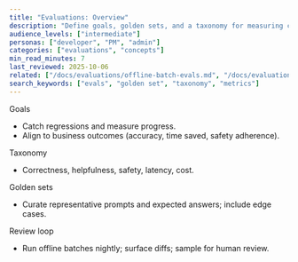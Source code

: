 ```yaml
---
title: "Evaluations: Overview"
description: "Define goals, golden sets, and a taxonomy for measuring correctness, helpfulness, safety, latency, and cost."
audience_levels: ["intermediate"]
personas: ["developer", "PM", "admin"]
categories: ["evaluations", "concepts"]
min_read_minutes: 7
last_reviewed: 2025-10-06
related: ["/docs/evaluations/offline-batch-evals.md", "/docs/evaluations/rubric-prompts.md"]
search_keywords: ["evals", "golden set", "taxonomy", "metrics"]
---
```


Goals

- Catch regressions and measure progress.
- Align to business outcomes (accuracy, time saved, safety adherence).

Taxonomy

- Correctness, helpfulness, safety, latency, cost.

Golden sets

- Curate representative prompts and expected answers; include edge cases.

Review loop

- Run offline batches nightly; surface diffs; sample for human review.

